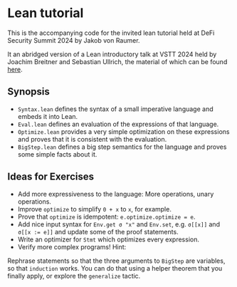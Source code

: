 # Lean tutorial

This is the accompanying code for the invited lean tutorial held at DeFi Security Summit 2024 by Jakob von Raumer.

It an abridged version of a Lean introductory talk at VSTT 2024 held by Joachim Breitner and Sebastian Ullrich, the material of which can be found [here](https://github.com/leanprover/vstte2024).

## Synopsis

* `Syntax.lean` defines the syntax of a small imperative language and embeds it into Lean.
* `Eval.lean` defines an evaluation of the expressions of that language.
* `Optimize.lean` provides a very simple optimization on these expressions and proves that it is consistent with the evaluation.
* `BigStep.lean` defines a big step semantics for the language and proves some simple facts about it.

## Ideas for Exercises

* Add more expressiveness to the language: More operations, unary operations.
* Improve `optimize` to simplify `0 + x` to `x`, for example.
* Prove that `optimize` is idempotent: `e.optimize.optimize = e`.
* Add nice input syntax for `Env.get σ "x"` and `Env.set`, e.g. `σ[[x]]` and `σ[[x := e]]` and update some of the proof statements.
* Write an optimizer for `Stmt` which optimizes every expression.
* Verify more complex programs! 
Hint:

Rephrase statements so that the three arguments to `BigStep` are variables, so that `induction` works. You can do that using a helper theorem that you finally apply, or explore the `generalize` tactic.


